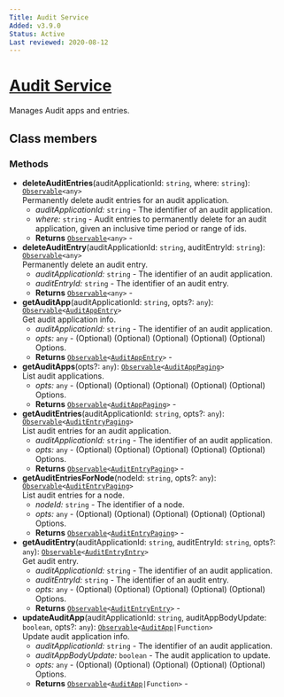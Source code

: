 ```yaml
---
Title: Audit Service
Added: v3.9.0
Status: Active
Last reviewed: 2020-08-12
---
```


# [Audit Service](../../../lib/content-services/src/lib/audit/audit.service.ts "Defined in audit.service.ts")

Manages Audit apps and entries.

## Class members

### Methods

*   **deleteAuditEntries**(auditApplicationId: `string`, where: `string`): [`Observable`](http://reactivex.io/documentation/observable.html)`<any>`<br/>
    Permanently delete audit entries for an audit application.
    *   *auditApplicationId:* `string`  - The identifier of an audit application.
    *   *where:* `string`  - Audit entries to permanently delete for an audit application, given an inclusive time period or range of ids.
    *   **Returns** [`Observable`](http://reactivex.io/documentation/observable.html)`<any>` -
*   **deleteAuditEntry**(auditApplicationId: `string`, auditEntryId: `string`): [`Observable`](http://reactivex.io/documentation/observable.html)`<any>`<br/>
    Permanently delete an audit entry.
    *   *auditApplicationId:* `string`  - The identifier of an audit application.
    *   *auditEntryId:* `string`  - The identifier of an audit entry.
    *   **Returns** [`Observable`](http://reactivex.io/documentation/observable.html)`<any>` -
*   **getAuditApp**(auditApplicationId: `string`, opts?: `any`): [`Observable`](http://reactivex.io/documentation/observable.html)`<`[`AuditAppEntry`](../../../lib/cli/node_modules/@alfresco/js-api/src/api/content-rest-api/model/auditAppEntry.ts)`>`<br/>
    Get audit application info.
    *   *auditApplicationId:* `string`  - The identifier of an audit application.
    *   *opts:* `any`  - (Optional) (Optional) (Optional) (Optional) (Optional) Options.
    *   **Returns** [`Observable`](http://reactivex.io/documentation/observable.html)`<`[`AuditAppEntry`](../../../lib/cli/node_modules/@alfresco/js-api/src/api/content-rest-api/model/auditAppEntry.ts)`>` -
*   **getAuditApps**(opts?: `any`): [`Observable`](http://reactivex.io/documentation/observable.html)`<`[`AuditAppPaging`](../../../lib/cli/node_modules/@alfresco/js-api/src/api/content-rest-api/model/auditAppPaging.ts)`>`<br/>
    List audit applications.
    *   *opts:* `any`  - (Optional) (Optional) (Optional) (Optional) (Optional) Options.
    *   **Returns** [`Observable`](http://reactivex.io/documentation/observable.html)`<`[`AuditAppPaging`](../../../lib/cli/node_modules/@alfresco/js-api/src/api/content-rest-api/model/auditAppPaging.ts)`>` -
*   **getAuditEntries**(auditApplicationId: `string`, opts?: `any`): [`Observable`](http://reactivex.io/documentation/observable.html)`<`[`AuditEntryPaging`](../../../lib/cli/node_modules/@alfresco/js-api/src/api/content-rest-api/model/auditEntryPaging.ts)`>`<br/>
    List audit entries for an audit application.
    *   *auditApplicationId:* `string`  - The identifier of an audit application.
    *   *opts:* `any`  - (Optional) (Optional) (Optional) (Optional) (Optional) Options.
    *   **Returns** [`Observable`](http://reactivex.io/documentation/observable.html)`<`[`AuditEntryPaging`](../../../lib/cli/node_modules/@alfresco/js-api/src/api/content-rest-api/model/auditEntryPaging.ts)`>` -
*   **getAuditEntriesForNode**(nodeId: `string`, opts?: `any`): [`Observable`](http://reactivex.io/documentation/observable.html)`<`[`AuditEntryPaging`](../../../lib/cli/node_modules/@alfresco/js-api/src/api/content-rest-api/model/auditEntryPaging.ts)`>`<br/>
    List audit entries for a node.
    *   *nodeId:* `string`  - The identifier of a node.
    *   *opts:* `any`  - (Optional) (Optional) (Optional) (Optional) (Optional) Options.
    *   **Returns** [`Observable`](http://reactivex.io/documentation/observable.html)`<`[`AuditEntryPaging`](../../../lib/cli/node_modules/@alfresco/js-api/src/api/content-rest-api/model/auditEntryPaging.ts)`>` -
*   **getAuditEntry**(auditApplicationId: `string`, auditEntryId: `string`, opts?: `any`): [`Observable`](http://reactivex.io/documentation/observable.html)`<`[`AuditEntryEntry`](../../../lib/cli/node_modules/@alfresco/js-api/src/api/content-rest-api/model/auditEntryEntry.ts)`>`<br/>
    Get audit entry.
    *   *auditApplicationId:* `string`  - The identifier of an audit application.
    *   *auditEntryId:* `string`  - The identifier of an audit entry.
    *   *opts:* `any`  - (Optional) (Optional) (Optional) (Optional) (Optional) Options.
    *   **Returns** [`Observable`](http://reactivex.io/documentation/observable.html)`<`[`AuditEntryEntry`](../../../lib/cli/node_modules/@alfresco/js-api/src/api/content-rest-api/model/auditEntryEntry.ts)`>` -
*   **updateAuditApp**(auditApplicationId: `string`, auditAppBodyUpdate: `boolean`, opts?: `any`): [`Observable`](http://reactivex.io/documentation/observable.html)`<`[`AuditApp`](../../../lib/cli/node_modules/@alfresco/js-api/src/api/content-rest-api/model/auditApp.ts)`|Function>`<br/>
    Update audit application info.
    *   *auditApplicationId:* `string`  - The identifier of an audit application.
    *   *auditAppBodyUpdate:* `boolean`  - The audit application to update.
    *   *opts:* `any`  - (Optional) (Optional) (Optional) (Optional) (Optional) Options.
    *   **Returns** [`Observable`](http://reactivex.io/documentation/observable.html)`<`[`AuditApp`](../../../lib/cli/node_modules/@alfresco/js-api/src/api/content-rest-api/model/auditApp.ts)`|Function>` -
